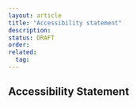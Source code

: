 ```yaml
---
layout: article
title: "Accessibility statement"
description: 
status: DRAFT
order:
related:
  tag:
---
```

## Accessibility Statement